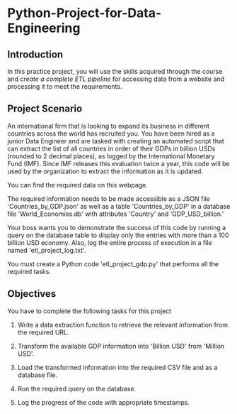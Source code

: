 # Python-Project-for-Data-Engineering

## Introduction
In this practice project, you will use the skills acquired through the course and *create a complete ETL pipeline* for accessing data from a website and processing it to meet the requirements.

## Project Scenario
An international firm that is looking to expand its business in different countries across the world has recruited you. You have been hired as a junior Data Engineer and are tasked with creating an automated script that can extract the list of all countries in order of their GDPs in billion USDs (rounded to 2 decimal places), as logged by the International Monetary Fund (IMF). Since IMF releases this evaluation twice a year, this code will be used by the organization to extract the information as it is updated.

You can find the required data on this webpage.

The required information needs to be made accessible as a JSON file 'Countries_by_GDP.json' as well as a table 'Countries_by_GDP' in a database file 'World_Economies.db' with attributes 'Country' and 'GDP_USD_billion.'

Your boss wants you to demonstrate the success of this code by running a query on the database table to display only the entries with more than a 100 billion USD economy. Also, log the entire process of execution in a file named 'etl_project_log.txt'.

You must create a Python code 'etl_project_gdp.py' that performs all the required tasks.

## Objectives
You have to complete the following tasks for this project

1. Write a data extraction function to retrieve the relevant information from the required URL.

2. Transform the available GDP information into 'Billion USD' from 'Million USD'.

3. Load the transformed information into the required CSV file and as a database file.

4. Run the required query on the database.

5. Log the progress of the code with appropriate timestamps.
